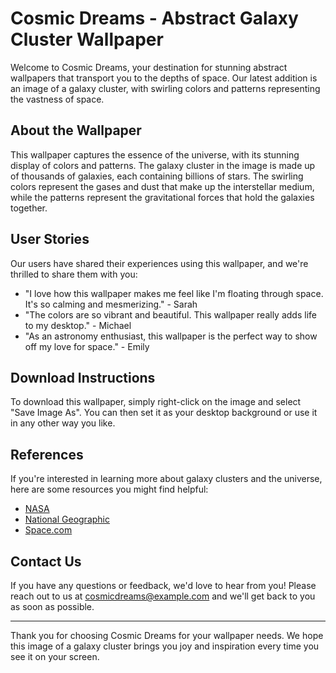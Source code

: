 <!--
Write me content for website with wallpaper which alt text is:

"An abstract image of a galaxy cluster, with swirling colors and patterns representing the vastness of space."

The name/title of the page should not be 1:1 copy of the alt text but rather a real content of the website which is using this wallpaper.

- Use markdown format 
- Start with the heading
- The content should look like a real website 
- Include real sections like references, contact, user stories, etc. use things relevant to the page purpose.
- Feel free to use structure like headings, bullets, numbering, blockquotes, paragraphs, horizontal lines, etc.
- You can use formatting like bold or _italic_
- You can include UTF-8 emojis
- Links should be only #hash anchors (and you can refer to the document itself)
- Do not include images
-->

<!--font:Montserrat-->

# Cosmic Dreams - Abstract Galaxy Cluster Wallpaper

Welcome to Cosmic Dreams, your destination for stunning abstract wallpapers that transport you to the depths of space. Our latest addition is an image of a galaxy cluster, with swirling colors and patterns representing the vastness of space. 

## About the Wallpaper

This wallpaper captures the essence of the universe, with its stunning display of colors and patterns. The galaxy cluster in the image is made up of thousands of galaxies, each containing billions of stars. The swirling colors represent the gases and dust that make up the interstellar medium, while the patterns represent the gravitational forces that hold the galaxies together.

## User Stories

Our users have shared their experiences using this wallpaper, and we're thrilled to share them with you:

- "I love how this wallpaper makes me feel like I'm floating through space. It's so calming and mesmerizing." - Sarah
- "The colors are so vibrant and beautiful. This wallpaper really adds life to my desktop." - Michael
- "As an astronomy enthusiast, this wallpaper is the perfect way to show off my love for space." - Emily

## Download Instructions

To download this wallpaper, simply right-click on the image and select "Save Image As". You can then set it as your desktop background or use it in any other way you like.

## References

If you're interested in learning more about galaxy clusters and the universe, here are some resources you might find helpful:

- [NASA](https://www.nasa.gov/mission_pages/chandra/multimedia/galaxy-clusters.html)
- [National Geographic](https://www.nationalgeographic.com/science/space/universe/galaxies/)
- [Space.com](https://www.space.com/galaxy-clusters)

## Contact Us

If you have any questions or feedback, we'd love to hear from you! Please reach out to us at [cosmicdreams@example.com](mailto:cosmicdreams@example.com) and we'll get back to you as soon as possible.

---

Thank you for choosing Cosmic Dreams for your wallpaper needs. We hope this image of a galaxy cluster brings you joy and inspiration every time you see it on your screen.
